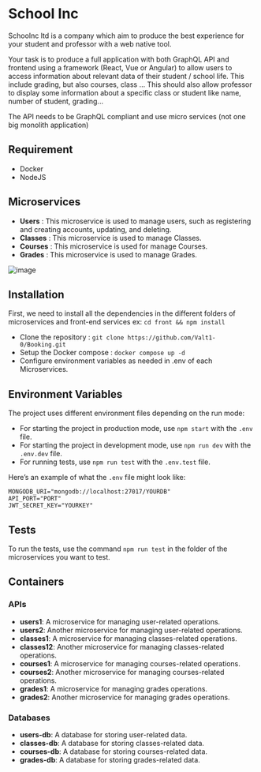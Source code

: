 # School Inc

SchooInc ltd is a company which aim to produce the best experience for your student and professor with a web native tool.

Your task is to produce a full application with both GraphQL API and frontend using a framework (React, Vue or Angular) to allow users to access information about relevant data of their student / school life. This include grading, but also courses, class ...
This should also allow professor to display some information about a specific class or student like name, number of student, grading...

The API needs to be GraphQL compliant and use micro services (not one big monolith application)

## Requirement
- Docker
- NodeJS

## Microservices

- **Users** : This microservice is used to manage users, such as registering and creating accounts, updating, and deleting.
- **Classes** : This microservice is used to manage Classes.
- **Courses** : This microservice is used for manage Courses.
- **Grades** : This microservice is used to manage Grades.

![image](https://github.com/MitryDim/SchoolInc_MicroServices/assets/44736220/0e9349bd-3ae7-47db-bf87-09888edb01d7)


## Installation

First, we need to install all the dependencies in the different folders of microservices and front-end services
ex: `cd front && npm install`

- Clone the repository : `git clone https://github.com/Valt1-0/Booking.git`
- Setup the Docker compose : `docker compose up -d`
- Configure environment variables as needed in .env of each Microservices.



## Environment Variables

The project uses different environment files depending on the run mode:

- For starting the project in production mode, use `npm start` with the `.env` file.
- For starting the project in development mode, use `npm run dev` with the `.env.dev` file.
- For running tests, use `npm run test` with the `.env.test` file.

Here’s an example of what the `.env` file might look like:

```env
MONGODB_URI="mongodb://localhost:27017/YOURDB"
API_PORT="PORT"
JWT_SECRET_KEY="YOURKEY"
```

## Tests

To run the tests, use the command `npm run test` in the folder of the microservices you want to test.

## Containers

### APIs

- **users1**: A microservice for managing user-related operations.
- **users2**: Another microservice for managing user-related operations. 
- **classes1**: A microservice for managing classes-related operations. 
- **classes12**: Another microservice for managing classes-related operations. 
- **courses1**: A microservice for managing courses-related operations.
- **courses2**: Another microservice for managing courses-related operations.
- **grades1**: A microservice for managing grades operations.
- **grades2**: Another microservice for managing grades operations.

### Databases

- **users-db**: A database for storing user-related data.
- **classes-db**: A database for storing classes-related data.
- **courses-db**: A database for storing courses-related data.
- **grades-db**: A database for storing grades-related data.

